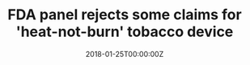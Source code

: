 ---
date: '2018-01-25T00:00:00Z'
external_link: https://web.archive.org/web/20201123224252/https://www.upi.com/Health_News/2018/01/25/FDA-panel-rejects-some-claims-for-heat-not-burn-tobacco-device/3011516915626/?ur3=1
image:
  focal_point: Smart
original_link: https://www.upi.com/Health_News/2018/01/25/FDA-panel-rejects-some-claims-for-heat-not-burn-tobacco-device/3011516915626/?ur3=1
summary: The iQOS is a heat-not-burn tobacco device that Philip Morris is currently
  seeking approval from the FDA to market in the United States. Photo courtesy of
  Philip MorrisTHURSDAY, Jan. 25, 2017 -- Controversial "heat-not-burn" tobacco devices
  might only get limited marketing in the United States, based on recommendations
  issued Thursday by an influential government panel. According to Caputi, "the available
  evidence does suggest that heat-not-burn tobacco products -- if they're approved
  by the FDA -- will be coming to a store near you." Because of that, "we need to
  combat unfounded claims surrounding the health implications of heat-not-burn tobacco
  products," he said. "Public health professionals need to form a strategy to ensure
  that same problem doesn't happen to heat-not-burn products."
title: FDA panel rejects some claims for 'heat-not-burn' tobacco device
---
